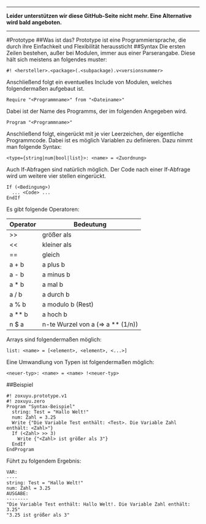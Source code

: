 ----
**Leider unterstützen wir diese GitHub-Seite nicht mehr. Eine Alternative wird bald angeboten.**

----

#Prototype
##Was ist das?
Prototype ist eine Programmiersprache, die durch ihre Einfachkeit und Flexibilität heraussticht
##Syntax
Die ersten Zeilen bestehen, außer bei Modulen, immer aus einer Parserangabe. Diese hält sich meistens an folgendes muster:
```
#! <hersteller>.<package>(.<subpackage).v<versionsnummer>
```
Anschließend folgt ein eventuelles Include von Modulen, welches folgendermaßen aufgebaut ist.
```
Require "<Programmname>" from "<Dateiname>"
```
Dabei ist <Programmname> der Name des Programms, der im folgenden Angegeben wird.
```
Program "<Programmname>"
```
Anschließend folgt, eingerückt mit je vier Leerzeichen, der eigentliche Programmcode. Dabei ist es möglich Variablen zu definieren. Dazu nimmt man folgende Syntax:
```
<type={string|num|bool|list}>: <name> = <Zuordnung>
```
Auch If-Abfragen sind natürlich möglich. Der Code nach einer If-Abfrage wird um weitere vier stellen eingerückt.
```
If (<Bedingung>)
  ... <Code> ...
EndIf
```
Es gibt folgende Operatoren:

Operator | Bedeutung
-------- | ---------
>> | größer als
<< | kleiner als
== | gleich
a + b | a plus b
a - b | a minus b
a * b | a mal b
a / b | a durch b
a % b | a modulo b (Rest)
a ** b | a hoch b
n $ a | n-te Wurzel von a (=>  a ** (1/n))

Arrays sind folgendermaßen möglich:
```
list: <name> = [<element>, <element>, <...>]
```

Eine Umwandlung von Typen ist folgendermaßen möglich:
```
<neuer-typ>: <name> = <name> !<neuer-typ>
```

##Beispiel
```
#! zoxuyu.prototype.v1
#! zoxuyu.zero
Program "Syntax-Beispiel"
  string: Test = "Hallo Welt!"
  num: Zahl = 3.25
  Write {"Die Variable Test enthält: <Test>. Die Variable Zahl enthält: <Zahl>"}
  If (<Zahl> >> 3)
    Write {"<Zahl> ist größer als 3"}
  EndIf
EndProgram
```
Führt zu folgendem Ergebnis:
```
VAR:
----
string: Test = "Hallo Welt!"
num: Zahl = 3.25
AUSGABE:
--------
"Die Variable Test enthält: Hallo Welt!. Die Variable Zahl enthält: 3.25"
"3.25 ist größer als 3"
```
